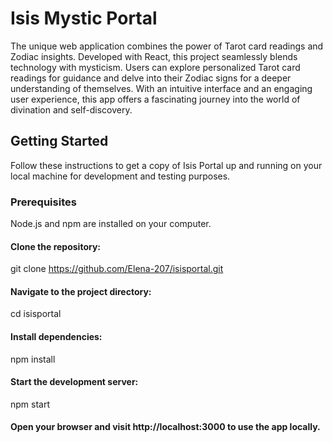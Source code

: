 # Isis Mystic Portal
The unique web application combines the power of Tarot card readings and Zodiac insights. Developed with React, this project seamlessly blends technology with mysticism. Users can explore personalized Tarot card readings for guidance and delve into their Zodiac signs for a deeper understanding of themselves. With an intuitive interface and an engaging user experience, this app offers a fascinating journey into the world of divination and self-discovery.

## Getting Started
Follow these instructions to get a copy of Isis Portal up and running on your local machine for development and testing purposes.

### Prerequisites
Node.js and npm are installed on your computer.

#### Clone the repository:
git clone https://github.com/Elena-207/isisportal.git

#### Navigate to the project directory:
cd isisportal

#### Install dependencies:
npm install

#### Start the development server:
npm start

#### Open your browser and visit http://localhost:3000 to use the app locally.



